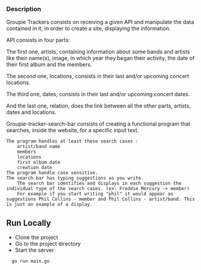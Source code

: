 ### Description

Groupie Trackers consists on receiving a given API and manipulate the data contained in it, in order to create a site, displaying the information.

API consists in four parts:

The first one, artists, containing information about some bands and artists like their name(s), image, in which year they began their activity, the date of their first album and the members.

The second one, locations, consists in their last and/or upcoming concert locations.

The third one, dates, consists in their last and/or upcoming concert dates.

And the last one, relation, does the link between all the other parts, artists, dates and locations.

Groupie-tracker-search-bar consists of creating a functional program that searches, inside the website, for a specific input text.

    The program handles at least these search cases :
        artist/band name
        members
        locations
        first album date
        creation date
    The program handle case sensitive.
    The search bar has typing suggestions as you write.
        The search bar identifies and displays in each suggestion the individual type of the search cases. (ex: Freddie Mercury -> member)
        For example if you start writing "phil" it would appear as suggestions Phil Collins - member and Phil Collins - artist/band. This is just an example of a display.



## Run Locally
- Clone the project
- Go to the project directory
- Start the server

```bash
  go run main.go
```
